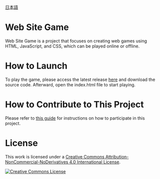 [日本語](https://github.com/Hiryuto/website-game/blob/develop/README-ja.md)

# Web Site Game
Web Site Game is a project that focuses on creating web games using HTML, JavaScript, and CSS, which can be played online or offline.

# How to Launch
To play the game, please access the latest release [here](https://github.com/Hiryuto/website-game/releases/latest) and download the source code. Afterward, open the index.html file to start playing.

# How to Contribute to This Project
Please refer to [this guide](https://github.com/Hiryuto/website-game/blob/develop/doc/README.md) for instructions on how to participate in this project.

# License
This work is licensed under a <a rel="license" href="http://creativecommons.org/licenses/by-nc-nd/4.0/">Creative Commons Attribution-NonCommercial-NoDerivatives 4.0 International License</a>.


<a rel="license" href="http://creativecommons.org/licenses/by-nc-nd/4.0/"><img alt="Creative Commons License" style="border-width:0" src="https://i.creativecommons.org/l/by-nc-nd/4.0/88x31.png" /></a><br />
